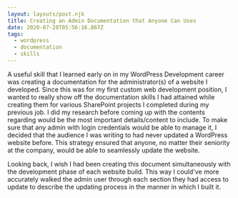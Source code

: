 ```yaml
---
layout: layouts/post.njk
title: Creating an Admin Documentation that Anyone Can Uses
date: 2020-07-28T05:56:16.867Z
tags:
  - wordpress
  - documentation
  - skills
---
```

A useful skill that I learned early on in my WordPress Development career was creating a documentation for the administrator(s) of a website I developed. Since this was for my first custom web development position, I wanted to really show off the documentation skills I had attained while creating them for various SharePoint projects I completed during my previous job. I did my research before coming up with the contents regarding would be the most important details/content to include. To make sure that any admin with login credentials would be able to manage it, I decided that the audience I was writing to had never updated a WordPress website before. This strategy ensured that anyone, no matter their seniority at the company, would be able to seamlessly update the website. 

Looking back, I wish I had been creating this document simultaneously with the development phase of each website build. This way I could've more accurately walked the admin user through each section they had access to update to describe the updating process in the manner in which I built it.